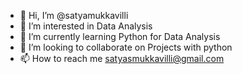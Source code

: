 - 👋 Hi, I’m @satyamukkavilli
- 👀 I’m interested in Data Analysis
- 🌱 I’m currently learning Python for Data Analysis
- 💞️ I’m looking to collaborate on Projects with python
- 📫 How to reach me satyasmukkavilli@gmail.com

<!---
satyamukkavilli/satyamukkavilli is a ✨ special ✨ repository because its `README.md` (this file) appears on your GitHub profile.
You can click the Preview link to take a look at your changes.
--->
